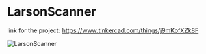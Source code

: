# LarsonScanner

link for the project:
https://www.tinkercad.com/things/j9mKofXZk8F

![LarsonScanner](https://github.com/kinto27/LarsonScanner/assets/120184005/a4470637-c1b5-4819-af05-d9b96182bf5f)

